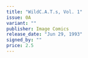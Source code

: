 ```yaml
---
title: "WildC.A.T.s, Vol. 1"
issue: 0A
variant: ""
publisher: Image Comics
release_date: "Jun 29, 1993"
signed_by: ""
price: 2.5
---
```

